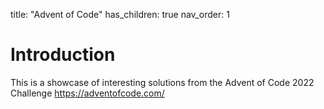 title:  "Advent of Code"
has_children: true
nav_order: 1

# Introduction

This is a showcase of interesting solutions from the Advent of Code 2022 Challenge
https://adventofcode.com/
